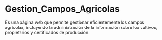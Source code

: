# Gestion_Campos_Agricolas
Es una página web que permite gestionar eficientemente los campos agrícolas, incluyendo la administración de la información sobre los cultivos, propietarios y certificados de producción. 
